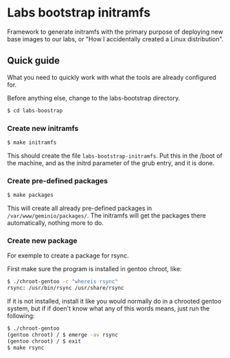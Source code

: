 # Labs bootstrap initramfs
Framework to generate initramfs with the primary purpose of deploying new base images to our labs, or "How I accidentally created a Linux distribution".

## Quick guide

What you need to quickly work with what the tools are already configured for.

Before anything else, change to the labs-bootstrap directory.

```sh
$ cd labs-boostrap
```

### Create new initramfs

```sh
$ make initramfs
```
This should create the file `labs-bootstrap-initramfs`.
Put this in the /boot of the machine, and as the initrd parameter of the grub entry, and it is done.


### Create pre-defined packages
```sh
$ make packages
```
This will create all already pre-defined packages in `/var/www/geminio/packages/`.
The initramfs will get the packages there automatically, nothing more to do.

### Create new package
For exemple to create a package for rsync.

First make sure the program is installed in gentoo chroot, like:

```sh
$ ./chroot-gentoo -c "whereis rsync"
rsync: /usr/bin/rsync /usr/share/rsync
```

If it is not installed, install it like you would normally do in a chrooted gentoo system, but if if doen't know what any of this words means, just run the following:

```sh
$ ./chroot-gentoo
(gentoo chroot) / $ emerge -av rsync
(gentoo chroot) / $ exit
$ make rsync
```